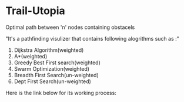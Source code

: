 # Trail-Utopia
Optimal path between 'n' nodes containing obstacels

 
 "It's a pathfinding visulizer that contains following alogrithms such as :"
 1. Dijkstra Algorithm(weighted)
 2. A*(weighted)
 3. Greedy Best First search(weighted)
 4. Swarm Optimization(weighted)
 5. Breadth First Search(un-weighted)
 6. Dept First Search(un-weighted)

Here is the link below for its working process:

 
